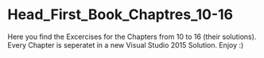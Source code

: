 # Head_First_Book_Chaptres_10-16
Here you find the Excercises for the Chapters from 10 to 16 (their solutions).
Every Chapter is seperatet in a new Visual Studio 2015 Solution.
Enjoy :)

